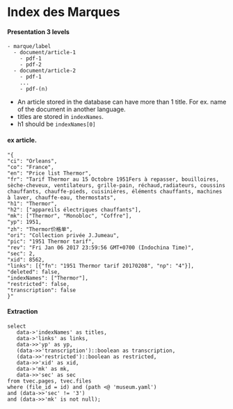 # Index des Marques

#### Presentation 3 levels

```
- marque/label
  - document/article-1
    - pdf-1
    - pdf-2
  - document/article-2
    - pdf-1
    ...
    - pdf-(n)
```

- An article stored in the database can have more than 1 title.
For ex. name of the document in another language.
- titles are stored in `indexNames`.
- h1 should be `indexNames[0]`


#### ex article.

```
"{
"ci": "Orleans",
"co": "France",
"en": "Price list Thermor",
"fr": "Tarif Thermor au 15 Octobre 1951Fers à repasser, bouilloires, sèche-cheveux, ventilateurs, grille-pain, réchaud,radiateurs, coussins chauffants, chauffe-pieds, cuisinières, éléments chauffants, machines à laver, chauffe-eau, thermostats",
"h1": "Thermor",
"h2": ["appareils électriques chauffants"],
"mk": ["Thermor", "Monobloc", "Coffre"],
"yp": 1951,
"zh": "Thermor价格单",
"ori": "Collection privée J.Jumeau",
"pic": "1951 Thermor tarif",
"rev": "Fri Jan 06 2017 23:59:56 GMT+0700 (Indochina Time)",
"sec": 2,
"xid": 8562,
"links": [{"fn": "1951 Thermor tarif 20170208", "np": "4"}],
"deleted": false,
"indexNames": ["Thermor"],
"restricted": false,
"transcription": false
}"
```

#### Extraction
```
select
   data->'indexNames' as titles,
   data->'links' as links,
   data->>'yp' as yp,
   (data->>'transcription')::boolean as transcription,
   (data->>'restricted')::boolean as restricted,
   data->>'xid' as xid,
   data->'mk' as mk,
   data->>'sec' as sec
from tvec.pages, tvec.files
where (file_id = id) and (path <@ 'museum.yaml')
and (data->>'sec' != '3')
and (data->>'mk' is not null);
```
